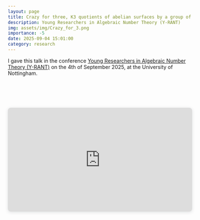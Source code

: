 ```yaml
---
layout: page
title: Crazy for three, K3 quotients of abelian surfaces by a group of order three in characteristic three
description: Young Researchers in Algebraic Number Theory (Y-RANT)
img: assets/img/Crazy_for_3.png
importance: -5
date: 2025-09-04 15:01:00
category: research
---
```


I gave this talk in the conference <a href="https://y-rant.github.io/">Young Researchers in Algebraic Number Theory (Y-RANT)</a> on the 4th of September 2025, at the University of Nottingham.

<div style="padding-bottom: 100px; padding-top: 50px;">
   <div style="position: relative; width: 100%; height: 0; padding-top: 56.2500%;
    padding-bottom: 0; box-shadow: 0 2px 8px 0 rgba(63,69,81,0.16); margin-top: 1.6em; margin-bottom: 0.9em; overflow: hidden;
    border-radius: 8px; will-change: transform;">
     <iframe loading="lazy" style="position: absolute; width: 100%; height: 100%; top: 0; left: 0; border: none; padding: 0;margin: 0;"
        src="https://www.canva.com/design/DAGxuS1rFVo/7Thqtkbc6APU7GfxfSsphQ/view?embed" allowfullscreen="allowfullscreen" allow="fullscreen">
     </iframe>
    </div>
</div>
